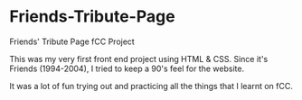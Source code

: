 # Friends-Tribute-Page
Friends' Tribute Page fCC Project

This was my very first front end project using HTML & CSS.
Since it's Friends (1994-2004), I tried to keep a 90's feel for the website.

It was a lot of fun trying out and practicing all the things that I learnt on fCC.
